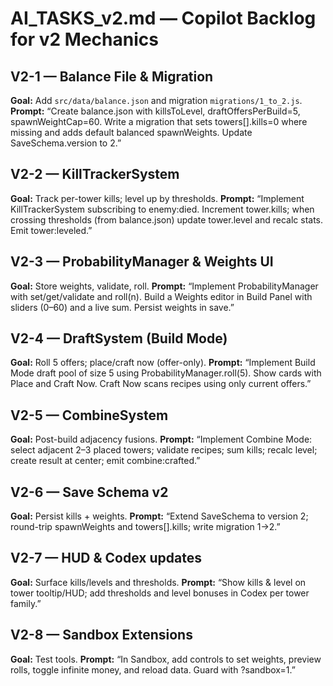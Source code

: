 
# AI_TASKS_v2.md — Copilot Backlog for v2 Mechanics

## V2-1 — Balance File & Migration
**Goal:** Add `src/data/balance.json` and migration `migrations/1_to_2.js`.
**Prompt:** “Create balance.json with killsToLevel, draftOffersPerBuild=5, spawnWeightCap=60. Write a migration that sets towers[].kills=0 where missing and adds default balanced spawnWeights. Update SaveSchema.version to 2.”

## V2-2 — KillTrackerSystem
**Goal:** Track per-tower kills; level up by thresholds.
**Prompt:** “Implement KillTrackerSystem subscribing to enemy:died. Increment tower.kills; when crossing thresholds (from balance.json) update tower.level and recalc stats. Emit tower:leveled.”

## V2-3 — ProbabilityManager & Weights UI
**Goal:** Store weights, validate, roll.
**Prompt:** “Implement ProbabilityManager with set/get/validate and roll(n). Build a Weights editor in Build Panel with sliders (0–60) and a live sum. Persist weights in save.”

## V2-4 — DraftSystem (Build Mode)
**Goal:** Roll 5 offers; place/craft now (offer-only).
**Prompt:** “Implement Build Mode draft pool of size 5 using ProbabilityManager.roll(5). Show cards with Place and Craft Now. Craft Now scans recipes using only current offers.”

## V2-5 — CombineSystem
**Goal:** Post-build adjacency fusions.
**Prompt:** “Implement Combine Mode: select adjacent 2–3 placed towers; validate recipes; sum kills; recalc level; create result at center; emit combine:crafted.”

## V2-6 — Save Schema v2
**Goal:** Persist kills + weights.
**Prompt:** “Extend SaveSchema to version 2; round-trip spawnWeights and towers[].kills; write migration 1→2.”

## V2-7 — HUD & Codex updates
**Goal:** Surface kills/levels and thresholds.
**Prompt:** “Show kills & level on tower tooltip/HUD; add thresholds and level bonuses in Codex per tower family.”

## V2-8 — Sandbox Extensions
**Goal:** Test tools.
**Prompt:** “In Sandbox, add controls to set weights, preview rolls, toggle infinite money, and reload data. Guard with ?sandbox=1.”
